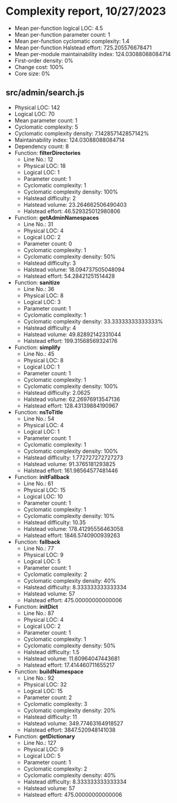 # Complexity report, 10/27/2023

* Mean per-function logical LOC: 4.5
* Mean per-function parameter count: 1
* Mean per-function cyclomatic complexity: 1.4
* Mean per-function Halstead effort: 725.205576678471
* Mean per-module maintainability index: 124.03088088084714
* First-order density: 0%
* Change cost: 100%
* Core size: 0%

## src/admin/search.js

* Physical LOC: 142
* Logical LOC: 70
* Mean parameter count: 1
* Cyclomatic complexity: 5
* Cyclomatic complexity density: 7.142857142857142%
* Maintainability index: 124.03088088084714
* Dependency count: 8
* Function: **filterDirectories**
    * Line No.: 12
    * Physical LOC: 18
    * Logical LOC: 1
    * Parameter count: 1
    * Cyclomatic complexity: 1
    * Cyclomatic complexity density: 100%
    * Halstead difficulty: 2
    * Halstead volume: 23.264662506490403
    * Halstead effort: 46.529325012980806
* Function: **getAdminNamespaces**
    * Line No.: 31
    * Physical LOC: 4
    * Logical LOC: 2
    * Parameter count: 0
    * Cyclomatic complexity: 1
    * Cyclomatic complexity density: 50%
    * Halstead difficulty: 3
    * Halstead volume: 18.094737505048094
    * Halstead effort: 54.28421251514428
* Function: **sanitize**
    * Line No.: 36
    * Physical LOC: 8
    * Logical LOC: 3
    * Parameter count: 1
    * Cyclomatic complexity: 1
    * Cyclomatic complexity density: 33.33333333333333%
    * Halstead difficulty: 4
    * Halstead volume: 49.82892142331044
    * Halstead effort: 199.31568569324176
* Function: **simplify**
    * Line No.: 45
    * Physical LOC: 8
    * Logical LOC: 1
    * Parameter count: 1
    * Cyclomatic complexity: 1
    * Cyclomatic complexity density: 100%
    * Halstead difficulty: 2.0625
    * Halstead volume: 62.26976913547136
    * Halstead effort: 128.43139884190967
* Function: **nsToTitle**
    * Line No.: 54
    * Physical LOC: 4
    * Logical LOC: 1
    * Parameter count: 1
    * Cyclomatic complexity: 1
    * Cyclomatic complexity density: 100%
    * Halstead difficulty: 1.772727272727273
    * Halstead volume: 91.3765181293825
    * Halstead effort: 161.98564577481446
* Function: **initFallback**
    * Line No.: 61
    * Physical LOC: 15
    * Logical LOC: 10
    * Parameter count: 1
    * Cyclomatic complexity: 1
    * Cyclomatic complexity density: 10%
    * Halstead difficulty: 10.35
    * Halstead volume: 178.41295556463058
    * Halstead effort: 1846.5740900939263
* Function: **fallback**
    * Line No.: 77
    * Physical LOC: 9
    * Logical LOC: 5
    * Parameter count: 1
    * Cyclomatic complexity: 2
    * Cyclomatic complexity density: 40%
    * Halstead difficulty: 8.333333333333334
    * Halstead volume: 57
    * Halstead effort: 475.00000000000006
* Function: **initDict**
    * Line No.: 87
    * Physical LOC: 4
    * Logical LOC: 2
    * Parameter count: 1
    * Cyclomatic complexity: 1
    * Cyclomatic complexity density: 50%
    * Halstead difficulty: 1.5
    * Halstead volume: 11.60964047443681
    * Halstead effort: 17.414460711655217
* Function: **buildNamespace**
    * Line No.: 92
    * Physical LOC: 32
    * Logical LOC: 15
    * Parameter count: 2
    * Cyclomatic complexity: 3
    * Cyclomatic complexity density: 20%
    * Halstead difficulty: 11
    * Halstead volume: 349.77463164918527
    * Halstead effort: 3847.520948141038
* Function: **getDictionary**
    * Line No.: 127
    * Physical LOC: 9
    * Logical LOC: 5
    * Parameter count: 1
    * Cyclomatic complexity: 2
    * Cyclomatic complexity density: 40%
    * Halstead difficulty: 8.333333333333334
    * Halstead volume: 57
    * Halstead effort: 475.00000000000006


